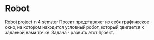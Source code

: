 # Robot
Robot project in 4 semster
Проект представляет из себя графическое окно, на котором находится условный робот, который двигается к заданной вами точке. Задача - развить этот проект.
